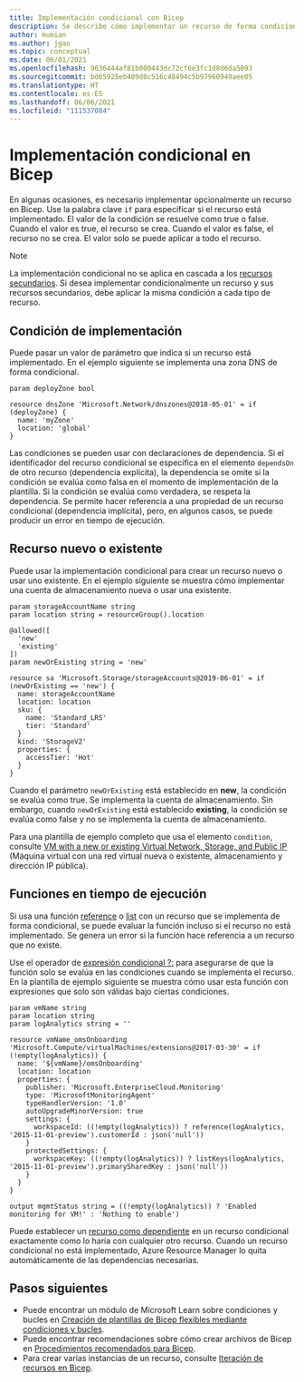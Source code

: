 ```yaml
---
title: Implementación condicional con Bicep
description: Se describe cómo implementar un recurso de forma condicional en Bicep.
author: mumian
ms.author: jgao
ms.topic: conceptual
ms.date: 06/01/2021
ms.openlocfilehash: 9636444af81b000443dc72cf6e3fc1d8d6da5093
ms.sourcegitcommit: bd65925eb409d0c516c48494c5b97960949aee05
ms.translationtype: HT
ms.contentlocale: es-ES
ms.lasthandoff: 06/06/2021
ms.locfileid: "111537084"
---
```

# <a name="conditional-deployment-in-bicep"></a>Implementación condicional en Bicep

En algunas ocasiones, es necesario implementar opcionalmente un recurso en Bicep. Use la palabra clave `if` para especificar si el recurso está implementado. El valor de la condición se resuelve como true o false. Cuando el valor es true, el recurso se crea. Cuando el valor es false, el recurso no se crea. El valor solo se puede aplicar a todo el recurso.

> [!NOTE]
> La implementación condicional no se aplica en cascada a los [recursos secundarios](child-resource-name-type.md). Si desea implementar condicionalmente un recurso y sus recursos secundarios, debe aplicar la misma condición a cada tipo de recurso.

## <a name="deploy-condition"></a>Condición de implementación

Puede pasar un valor de parámetro que indica si un recurso está implementado. En el ejemplo siguiente se implementa una zona DNS de forma condicional.

```bicep
param deployZone bool

resource dnsZone 'Microsoft.Network/dnszones@2018-05-01' = if (deployZone) {
  name: 'myZone'
  location: 'global'
}
```

Las condiciones se pueden usar con declaraciones de dependencia. Si el identificador del recurso condicional se especifica en el elemento `dependsOn` de otro recurso (dependencia explícita), la dependencia se omite si la condición se evalúa como falsa en el momento de implementación de la plantilla. Si la condición se evalúa como verdadera, se respeta la dependencia. Se permite hacer referencia a una propiedad de un recurso condicional (dependencia implícita), pero, en algunos casos, se puede producir un error en tiempo de ejecución.

## <a name="new-or-existing-resource"></a>Recurso nuevo o existente

Puede usar la implementación condicional para crear un recurso nuevo o usar uno existente. En el ejemplo siguiente se muestra cómo implementar una cuenta de almacenamiento nueva o usar una existente.

```bicep
param storageAccountName string
param location string = resourceGroup().location

@allowed([
  'new'
  'existing'
])
param newOrExisting string = 'new'

resource sa 'Microsoft.Storage/storageAccounts@2019-06-01' = if (newOrExisting == 'new') {
  name: storageAccountName
  location: location
  sku: {
    name: 'Standard_LRS'
    tier: 'Standard'
  }
  kind: 'StorageV2'
  properties: {
    accessTier: 'Hot'
  }
}
```

Cuando el parámetro `newOrExisting` está establecido en **new**, la condición se evalúa como true. Se implementa la cuenta de almacenamiento. Sin embargo, cuando `newOrExisting` está establecido **existing**, la condición se evalúa como false y no se implementa la cuenta de almacenamiento.

Para una plantilla de ejemplo completo que usa el elemento `condition`, consulte [VM with a new or existing Virtual Network, Storage, and Public IP](https://github.com/Azure/azure-quickstart-templates/tree/master/quickstarts/microsoft.compute/vm-new-or-existing-conditions) (Máquina virtual con una red virtual nueva o existente, almacenamiento y dirección IP pública).

## <a name="runtime-functions"></a>Funciones en tiempo de ejecución

Si usa una función [reference](./bicep-functions-resource.md#reference) o [list](./bicep-functions-resource.md#list) con un recurso que se implementa de forma condicional, se puede evaluar la función incluso si el recurso no está implementado. Se genera un error si la función hace referencia a un recurso que no existe.

Use el operador de [expresión condicional ?:](./operators-logical.md#conditional-expression--) para asegurarse de que la función solo se evalúa en las condiciones cuando se implementa el recurso. En la plantilla de ejemplo siguiente se muestra cómo usar esta función con expresiones que solo son válidas bajo ciertas condiciones.

```bicep
param vmName string
param location string
param logAnalytics string = ''

resource vmName_omsOnboarding 'Microsoft.Compute/virtualMachines/extensions@2017-03-30' = if (!empty(logAnalytics)) {
  name: '${vmName}/omsOnboarding'
  location: location
  properties: {
    publisher: 'Microsoft.EnterpriseCloud.Monitoring'
    type: 'MicrosoftMonitoringAgent'
    typeHandlerVersion: '1.0'
    autoUpgradeMinorVersion: true
    settings: {
      workspaceId: ((!empty(logAnalytics)) ? reference(logAnalytics, '2015-11-01-preview').customerId : json('null'))
    }
    protectedSettings: {
      workspaceKey: ((!empty(logAnalytics)) ? listKeys(logAnalytics, '2015-11-01-preview').primarySharedKey : json('null'))
    }
  }
}

output mgmtStatus string = ((!empty(logAnalytics)) ? 'Enabled monitoring for VM!' : 'Nothing to enable')
```

Puede establecer un [recurso como dependiente](./resource-declaration.md#set-resource-dependencies) en un recurso condicional exactamente como lo haría con cualquier otro recurso. Cuando un recurso condicional no está implementado, Azure Resource Manager lo quita automáticamente de las dependencias necesarias.

## <a name="next-steps"></a>Pasos siguientes

* Puede encontrar un módulo de Microsoft Learn sobre condiciones y bucles en [Creación de plantillas de Bicep flexibles mediante condiciones y bucles](/learn/modules/build-flexible-bicep-templates-conditions-loops/).
* Puede encontrar recomendaciones sobre cómo crear archivos de Bicep en [Procedimientos recomendados para Bicep](best-practices.md).
* Para crear varias instancias de un recurso, consulte [Iteración de recursos en Bicep](loop-resources.md).

